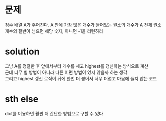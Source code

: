 # 문제

정수 배열 A가 주어진다. A 안에 가장 많은 개수가 들어있는 원소의 개수가 A 전체 원소 개수의 절반이 넘으면 해당 숫자, 아니면 -1을 리턴하라

# solution 

그냥 A를 정렬한 후 앞에서부터 개수를 세고 highest를 갱신하는 방식으로 계산  
근데 너무 별 방법이 아니라 다른 어떤 방법이 있지 않을까 하는 생각  
그리고 highest 갱신 로직이 뒤에 한번 더 붙어서 너무 더럽고 마음에 들지 않는 코드  

# sth else

dict를 이용하면 훨씬 더 간단한 방법으로 구할 수 있다  